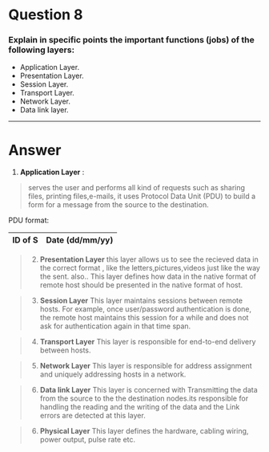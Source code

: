 # Question 8

### Explain in specific points the important functions (jobs) of the following layers:

* Application Layer.
* Presentation Layer.
* Session Layer.
* Transport Layer.
* Network Layer.
* Data link layer.
-------------
# Answer

1. **Application Layer** :
>serves the user and performs all kind of requests such as sharing files, printing files,e-mails, it uses Protocol Data Unit (PDU) to  build a form for a message from the source to the destination.

 PDU format:


 |  ID of S | Date (dd/mm/yy) |
 |----------|-----------------|

>2. **Presentation Layer**
this layer allows us to see the recieved data in the correct format , like the letters,pictures,videos just like the way the sent.
also..
This layer defines how data in the native format of remote host should be presented in the native format of host.

>3. **Session Layer**
This layer maintains sessions between remote hosts. For example, once user/password authentication is done, the remote host maintains this session for a while and does not ask for authentication again in that time span.

>4. **Transport Layer**
 This layer is responsible for end-to-end delivery between hosts.

 >5. **Network Layer**
 This layer is responsible for address assignment and uniquely addressing hosts in a network.

 >6. **Data link Layer**
 This layer is concerned with Transmitting the data from the source to the the destination nodes.its responsible for handling the reading and the writing of the data and the Link errors are detected at this layer.

 >6. **Physical Layer**
 This layer defines the hardware, cabling wiring, power output, pulse rate etc.
